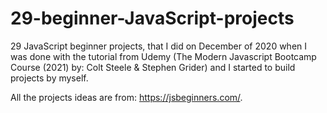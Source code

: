 # 29-beginner-JavaScript-projects

29 JavaScript beginner projects, that I did on December of 2020 when I was done with the tutorial from Udemy (The Modern Javascript Bootcamp Course (2021) by: Colt Steele &amp; Stephen Grider) and I started to build projects by myself.

All the projects ideas are from: https://jsbeginners.com/.
